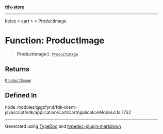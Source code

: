 [**fdk-store**](../../../README.md)
***

[Index](../../../API.md) > [cart](../../README.md) > [<internal>](../README.md) > ProductImage

# Function: ProductImage

> **ProductImage**(): [`ProductImage`](../type-aliases/type-alias.ProductImage.md)

## Returns

[`ProductImage`](../type-aliases/type-alias.ProductImage.md)

## Defined In

node\_modules/@gofynd/fdk-client-javascript/sdk/application/Cart/CartApplicationModel.d.ts:1732

***
Generated using [TypeDoc](https://typedoc.org/) and [typedoc-plugin-markdown](https://www.npmjs.com/package/typedoc-plugin-markdown)
